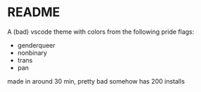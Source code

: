 # README
A (bad) vscode theme with colors from the following pride flags:
- genderqueer
- nonbinary
- trans
- pan  


made in around 30 min, pretty bad
somehow has 200 installs
